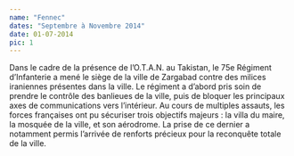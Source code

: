 ```yaml
---
name: "Fennec"
dates: "Septembre à Novembre 2014"
date: 01-07-2014
pic: 1
---
```

Dans le cadre de la présence de l’O.T.A.N. au Takistan, le 75e Régiment d’Infanterie a mené le siège de la ville de Zargabad contre des milices iraniennes présentes dans la ville. Le régiment a d’abord pris soin de prendre le contrôle des banlieues de la ville, puis de bloquer les principaux axes de communications vers l’intérieur. Au cours de multiples assauts, les forces françaises ont pu sécuriser trois objectifs majeurs : la villa du maire, la mosquée de la ville, et son aérodrome. La prise de ce dernier a notamment permis l’arrivée de renforts précieux pour la reconquête totale de la ville.
